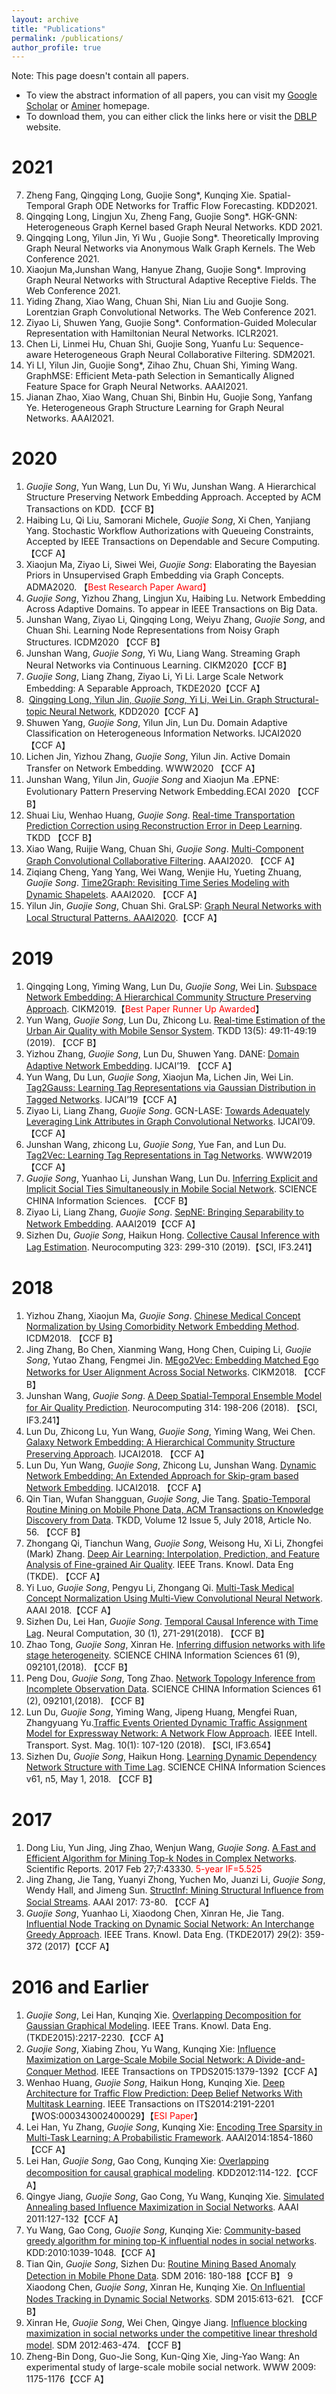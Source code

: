 ```yaml
---
layout: archive
title: "Publications"
permalink: /publications/
author_profile: true
---
```



Note: This page doesn't contain all papers.

- To view the abstract information of all papers, you can visit my [Google Scholar](https://scholar.google.com/citations?hl=zh-CN&user=a832IIMAAAAJ#) or [Aminer](https://www.aminer.cn/profile/guojie-song/53f451dedabfaee4dc7ffd3d) homepage. 
- To download them, you can either click the links here or visit the [DBLP](https://dblp.uni-trier.de/pers/hd/s/Song:Guojie) website.

# 2021
7. Zheng Fang, Qingqing Long, Guojie Song*, Kunqing Xie. Spatial-Temporal Graph ODE Networks for Traffic Flow Forecasting. KDD2021.
8. Qingqing Long, Lingjun Xu, Zheng Fang, Guojie Song*. HGK-GNN: Heterogeneous Graph Kernel based Graph Neural Networks. KDD 2021.
9.  Qingqing Long, Yilun Jin, Yi Wu , Guojie Song*. Theoretically Improving Graph Neural Networks via Anonymous Walk Graph Kernels. The Web Conference 2021.
10. Xiaojun Ma,Junshan Wang, Hanyue Zhang, Guojie Song*. Improving Graph Neural Networks with Structural Adaptive Receptive Fields. The Web Conference 2021.
11. Yiding Zhang, Xiao Wang, Chuan Shi, Nian Liu and Guojie Song. Lorentzian Graph Convolutional Networks. The Web Conference 2021.
12. Ziyao Li, Shuwen Yang, Guojie Song*. Conformation-Guided Molecular Representation with Hamiltonian Neural Networks. ICLR2021.
13. Chen Li, Linmei Hu, Chuan Shi, Guojie Song, Yuanfu Lu: Sequence-aware Heterogeneous Graph Neural Collaborative Filtering. SDM2021.
14. Yi LI, Yilun Jin, Guojie Song*, Zihao Zhu, Chuan Shi, Yiming Wang. GraphMSE: Efficient Meta-path Selection in Semantically Aligned Feature Space for Graph Neural Networks. AAAI2021.
15.	Jianan Zhao, Xiao Wang, Chuan Shi, Binbin Hu, Guojie Song, Yanfang Ye. Heterogeneous Graph Structure Learning for Graph Neural Networks. AAAI2021.


# 2020

1. *Guojie Song*, Yun Wang, Lun Du, Yi Wu, Junshan Wang. A Hierarchical Structure Preserving Network Embedding Approach. Accepted by ACM Transactions on KDD.【CCF B】
2.  Haibing Lu, Qi Liu, Samorani Michele, *Guojie Song*, Xi Chen, Yanjiang Yang. Stochastic Workflow Authorizations with Queueing Constraints, Accepted by IEEE Transactions on Dependable and Secure Computing.【CCF A】
3.  Xiaojun Ma, Ziyao Li, Siwei Wei, *Guojie Song*: Elaborating the Bayesian Priors in Unsupervised Graph Embedding via Graph Concepts. ADMA2020. 【<span style="color:red">Best Research Paper Award】
4. *Guojie Song*, Yizhou Zhang, Lingjun Xu, Haibing Lu. Network Embedding Across Adaptive Domains. To appear in IEEE Transactions on Big Data. 
5. Junshan Wang, Ziyao Li, Qingqing Long, Weiyu Zhang, *Guojie Song*, and Chuan Shi. Learning Node Representations from Noisy Graph Structures.  ICDM2020 【CCF B】
6. Junshan Wang, *Guojie Song*, Yi Wu, Liang Wang. Streaming Graph Neural Networks via Continuous Learning. CIKM2020【CCF B】
7. *Guojie Song*, Liang Zhang, Ziyao Li, Yi Li. Large Scale Network Embedding: A Separable Approach, TKDE2020【CCF A】
8.  [Qingqing Long, Yilun Jin, *Guojie Song*, Yi Li, Wei Lin. Graph Structural-topic Neural Network](https://www.gjsong-pku.cn/files/KDD_GraphSTONE.pdf), KDD2020【CCF A】
9.  Shuwen Yang, *Guojie Song*, Yilun Jin, Lun Du. Domain Adaptive Classification on Heterogeneous Information Networks. IJCAI2020【CCF A】
10.  Lichen Jin, Yizhou Zhang, *Guojie Song*, Yilun Jin. Active Domain Transfer on Network Embedding. WWW2020 【CCF A】
11.  Junshan Wang, Yilun Jin, *Guojie Song* and Xiaojun Ma .EPNE: Evolutionary Pattern Preserving Network Embedding.ECAI 2020 【CCF B】
12.  Shuai Liu, Wenhao Huang, *Guojie Song*. [Real-time Transportation Prediction Correction using Reconstruction Error in Deep Learning](https://dl.acm.org/doi/abs/10.1145/3369871). TKDD 【CCF B】
13.  Xiao Wang, Ruijie Wang, Chuan Shi, *Guojie Song*. [Multi-Component Graph Convolutional Collaborative Filtering](https://arxiv.org/abs/1911.10699). AAAI2020. 【CCF A】
14.  Ziqiang Cheng, Yang Yang, Wei Wang, Wenjie Hu, Yueting Zhuang, *Guojie Song*. [Time2Graph: Revisiting Time Series Modeling with Dynamic Shapelets](https://arxiv.org/abs/1911.04143). AAAI2020. 【CCF A】
15.  Yilun Jin, *Guojie Song*, Chuan Shi. GraLSP: [Graph Neural Networks with Local Structural Patterns. AAAI2020](https://arxiv.org/abs/1911.07675).【CCF A】

# 2019

  1. Qingqing Long, Yiming Wang, Lun Du, *Guojie Song*, Wei Lin. [Subspace Network Embedding: A Hierarchical Community Structure Preserving Approach](https://www.gjsong-pku.cn/files/SpaceNE_CIKM.pdf). CIKM2019.【<span style="color:red">Best Paper Runner Up Awarded</span>】
  2. Yun Wang, *Guojie Song*, Lun Du, Zhicong Lu. [Real-time Estimation of the Urban Air Quality with Mobile Sensor System](https://dl.acm.org/citation.cfm?doid=3364623.3356584). TKDD 13(5): 49:11-49:19 (2019). 【CCF B】
  3. Yizhou Zhang, *Guojie Song*, Lun Du, Shuwen Yang. DANE: [Domain Adaptive Network Embedding](https://arxiv.org/abs/1906.00684). IJCAI’19. 【CCF A】
  4. Yun Wang, Du Lun, *Guojie Song*, Xiaojun Ma, Lichen Jin, Wei Lin. [Tag2Gauss: Learning Tag Representations via Gaussian Distribution in Tagged Networks](https://www.ijcai.org/proceedings/2019/527). IJCAI’19【CCF A】
  5. Ziyao Li, Liang Zhang, *Guojie Song*. GCN-LASE: [Towards Adequately Leveraging Link Attributes in Graph Convolutional Networks](https://arxiv.org/abs/1902.09817). IJCAI’09. 【CCF A】
  6. Junshan Wang, zhicong Lu, *Guojie Song*, Yue Fan, and Lun Du. [Tag2Vec: Learning Tag Representations in Tag Networks](https://arxiv.org/abs/1905.03041). WWW2019【CCF A】
  7. *Guojie Song*, Yuanhao Li, Junshan Wang, Lun Du. [Inferring Explicit and Implicit Social Ties Simultaneously in Mobile Social Network](https://engine.scichina.com/publisher/scp/journal/SCIS/doi/10.1007/s11432-017-9701-0?slug=abstract). SCIENCE CHINA Information Sciences. 【CCF B】
  8. Ziyao Li, Liang Zhang, *Guojie Song*. [SepNE: Bringing Separability to Network Embedding](https://arxiv.org/abs/1811.05614). AAAI2019【CCF A】
  9. Sizhen Du, *Guojie Song*, Haikun Hong. [Collective Causal Inference with Lag Estimation](https://doi.org/10.1016/j.neucom.2018.09.088). Neurocomputing 323: 299-310 (2019).【SCI, IF3.241】

# 2018

  1. Yizhou Zhang, Xiaojun Ma, *Guojie Song*. [Chinese Medical Concept Normalization by Using Comorbidity Network Embedding Method](https://ieeexplore.ieee.org/document/8594902). ICDM2018. 【CCF B】
  2. Jing Zhang, Bo Chen, Xianming Wang, Hong Chen, Cuiping Li, *Guojie Song*, Yutao Zhang, Fengmei Jin. [MEgo2Vec: Embedding Matched Ego Networks for User Alignment Across Social Networks](https://dl.acm.org/citation.cfm?doid=3269206.3271705). CIKM2018. 【CCF B】
  3. Junshan Wang, *Guojie Song*. [A Deep Spatial-Temporal Ensemble Model for Air Quality Prediction](https://doi.org/10.1016/j.neucom.2018.06.049). Neurocomputing 314: 198-206 (2018). 【SCI, IF3.241】
  4. Lun Du, Zhicong Lu, Yun Wang, *Guojie Song*, Yiming Wang, Wei Chen. [Galaxy Network Embedding: A Hierarchical Community Structure Preserving Approach](https://www.ijcai.org/proceedings/2018/287). IJCAI2018. 【CCF A】
  5. Lun Du, Yun Wang, *Guojie Song*, Zhicong Lu, Junshan Wang. [Dynamic Network Embedding: An Extended Approach for Skip-gram based Network Embedding](https://www.ijcai.org/proceedings/2018/288). IJCAI2018. 【CCF A】
  6. Qin Tian, Wufan Shangguan, *Guojie Song*, Jie Tang. [Spatio-Temporal Routine Mining on Mobile Phone Data, ACM Transactions on Knowledge Discovery from Data](https://dl.acm.org/citation.cfm?doid=3234931.3201577).  TKDD,  Volume 12 Issue 5, July 2018, Article No. 56. 【CCF B】
  7. Zhongang Qi, Tianchun Wang, *Guojie Song*, Weisong Hu, Xi Li, Zhongfei (Mark) Zhang. [Deep Air Learning: Interpolation, Prediction, and Feature Analysis of Fine-grained Air Quality](https://arxiv.org/abs/1711.00939). IEEE Trans. Knowl. Data Eng (TKDE). 【CCF A】
  8. Yi Luo, *Guojie Song*, Pengyu Li, Zhongang Qi. [Multi-Task Medical Concept Normalization Using Multi-View Convolutional Neural Network](https://www.aaai.org/ocs/index.php/AAAI/AAAI18/paper/view/17066). AAAI 2018.【CCF A】
  9. Sizhen Du, Lei Han, *Guojie Song*. [Temporal Causal Inference with Time Lag](https://doi.org/10.1162/neco_a_01028). Neural Computation, 30 (1), 271-291(2018). 【CCF B】
  10. Zhao Tong, *Guojie Song*, Xinran He. [Inferring diffusion networks with life stage heterogeneity](http://engine.scichina.com/publisher/scp/journal/SCIS/61/9/10.1007/s11432-016-9122-x?slug=fulltext). SCIENCE CHINA Information Sciences 61 (9), 092101,(2018). 【CCF B】
  11. Peng Dou, *Guojie Song*, Tong Zhao. [Network Topology Inference from Incomplete Observation Data](engine.scichina.com/publisher/scp/journal/SCIS/61/2/10.1007/s11432-017-9154-1?slug=fulltext). SCIENCE CHINA Information Sciences 61 (2), 092101,(2018). 【CCF B】
  12. Lun Du, *Guojie Song*, Yiming Wang, Jipeng Huang, Mengfei Ruan, Zhangyuang Yu.[Traffic Events Oriented Dynamic Traffic Assignment Model for Expressway Network: A Network Flow Approach](https://ieeexplore.ieee.org/document/8263438). IEEE Intell. Transport. Syst. Mag. 10(1): 107-120 (2018). 【SCI, IF3.654】
  13. Sizhen Du, *Guojie Song*, Haikun Hong. [Learning Dynamic Dependency Network Structure with Time Lag](http://engine.scichina.com/publisher/scp/journal/SCIS/61/5/10.1007/s11432-016-9070-4?slug=fulltext). SCIENCE CHINA Information Sciences v61, n5, May 1, 2018. 【CCF B】

# 2017

 1. Dong Liu, Yun Jing, Jing Zhao, Wenjun Wang, *Guojie Song*. [A Fast and Efficient Algorithm for Mining Top-k Nodes in Complex Networks](https://www.nature.com/articles/srep43330). Scientific Reports.  2017 Feb 27;7:43330. <span style="color:red">5-year IF=5.525</span>
 2. Jing Zhang, Jie Tang, Yuanyi Zhong, Yuchen Mo, Juanzi Li, *Guojie Song*, Wendy Hall, and Jimeng Sun. [StructInf: Mining Structural Influence from Social Streams](https://aaai.org/ocs/index.php/AAAI/AAAI17/paper/view/14763). AAAI 2017: 73-80. 【CCF A】
 3. *Guojie Song*, Yuanhao Li, Xiaodong Chen, Xinran He, Jie Tang. [Influential Node Tracking on Dynamic Social Network: An Interchange Greedy Approach](https://ieeexplore.ieee.org/document/7605539). IEEE Trans. Knowl. Data Eng. (TKDE2017) 29(2): 359-372 (2017)【CCF A】

# 2016 and Earlier

  1. *Guojie Song*, Lei Han, Kunqing Xie. [Overlapping Decomposition for Gaussian Graphical Modeling](https://ieeexplore.ieee.org/document/7050333/). IEEE Trans. Knowl. Data Eng. (TKDE2015):2217-2230.【CCF A】
  2. *Guojie Song*, Xiabing Zhou, Yu Wang, Kunqing Xie: [Influence Maximization on Large-Scale Mobile Social Network: A Divide-and-Conquer Method](https://ieeexplore.ieee.org/document/6805620/). IEEE Transactions on TPDS2015:1379-1392【CCF A】
  3. Wenhao Huang, *Guojie Song*, Haikun Hong, Kunqing Xie. [Deep Architecture for Traffic Flow Prediction: Deep Belief Networks With Multitask Learning](https://ieeexplore.ieee.org/document/6786503/). IEEE Transactions on ITS2014:2191-2201【WOS:000343002400029】【<span style="color:red">ESI Paper</span>】
  4. Lei Han, Yu Zhang, *Guojie Song*, Kunqing Xie: [Encoding Tree Sparsity in Multi-Task Learning: A Probabilistic Framework](https://www.aaai.org/ocs/index.php/AAAI/AAAI14/paper/view/8486). AAAI2014:1854-1860【CCF A】
  5. Lei Han, *Guojie Song*, Gao Cong, Kunqing Xie: [Overlapping decomposition for causal graphical modeling](https://dl.acm.org/citation.cfm?doid=2339530.2339551). KDD2012:114-122.【CCF A】
  6. Qingye Jiang, *Guojie Song*, Gao Cong, Yu Wang, Kunqing Xie. [Simulated Annealing based Influence Maximization in Social Networks](http://www.aaai.org/ocs/index.php/AAAI/AAAI11/paper/view/3670). AAAI 2011:127-132【CCF A】
  7. Yu Wang, Gao Cong, *Guojie Song*, Kunqing Xie: [Community-based greedy algorithm for mining top-K influential nodes in social networks](https://dl.acm.org/citation.cfm?doid=1835804.1835935). KDD:2010:1039-1048.【CCF A】
  8. Tian Qin, *Guojie Song*, Sizhen Du: [Routine Mining Based Anomaly Detection in Mobile Phone Data](https://epubs.siam.org/doi/10.1137/1.9781611974348.21). SDM 2016: 180-188【CCF B】
  9 Xiaodong Chen, *Guojie Song*, Xinran He, Kunqing Xie. [On Influential Nodes Tracking in Dynamic Social Networks](https://epubs.siam.org/doi/10.1137/1.9781611974010.69). SDM 2015:613-621. 【CCF B】
  10. Xinran He, *Guojie Song*, Wei Chen, Qingye Jiang. [Influence blocking maximization in social networks under the competitive linear threshold model](https://arxiv.org/abs/1110.4723). SDM 2012:463-474. 【CCF B】
  11. Zheng-Bin Dong, Guo-Jie Song, Kun-Qing Xie, Jing-Yao Wang: An experimental study of large-scale mobile social network. WWW 2009: 1175-1176【CCF A】
